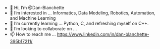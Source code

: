 - 👋 Hi, I’m @Dan-Blanchette
- 👀 I’m interested in ... Informatics, Data Modeling, Robotics, Automation, and Machine Learning
- 🌱 I’m currently learning ... Python, C, and refreshing myself on C++.
- 💞️ I’m looking to collaborate on ... 
- 📫 How to reach me ... https://www.linkedin.com/in/dan-blanchette-395b17211/

<!---
Dan-Blanchette/Dan-Blanchette is a ✨ special ✨ repository because its `README.md` (this file) appears on your GitHub profile.
You can click the Preview link to take a look at your changes.
--->
